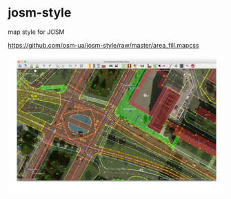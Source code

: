# josm-style
map style for JOSM

https://github.com/osm-ua/josm-style/raw/master/area_fill.mapcss

![](sreenshot.png)
